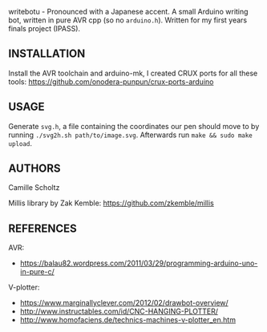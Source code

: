 writebotu - Pronounced with a Japanese accent. A small Arduino writing
bot, written in pure AVR cpp (so no `arduino.h`). Written for my first
years finals project (IPASS).

## INSTALLATION

Install the AVR toolchain and arduino-mk, I created CRUX ports for all
these tools: https://github.com/onodera-punpun/crux-ports-arduino


## USAGE

Generate `svg.h`, a file containing the coordinates our pen should
move to by running `./svg2h.sh path/to/image.svg`. Afterwards run
`make && sudo make upload`.


## AUTHORS

Camille Scholtz

Millis library by Zak Kemble: https://github.com/zkemble/millis


## REFERENCES

AVR:
* https://balau82.wordpress.com/2011/03/29/programming-arduino-uno-in-pure-c/

V-plotter:
* https://www.marginallyclever.com/2012/02/drawbot-overview/
* http://www.instructables.com/id/CNC-HANGING-PLOTTER/
* http://www.homofaciens.de/technics-machines-v-plotter_en.htm
